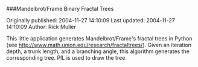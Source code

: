 ###Mandelbrot/Frame Binary Fractal Trees

Originally published: 2004-11-27 14:10:09
Last updated: 2004-11-27 14:10:09
Author: Rick Muller

This little application generates Mandelbrot/Frame's fractal trees in Python (see http://www.math.union.edu/research/fractaltrees/). Given an iteration depth, a trunk length, and a branching angle, this algorithm generates the corresponding tree. PIL is used to draw the tree.